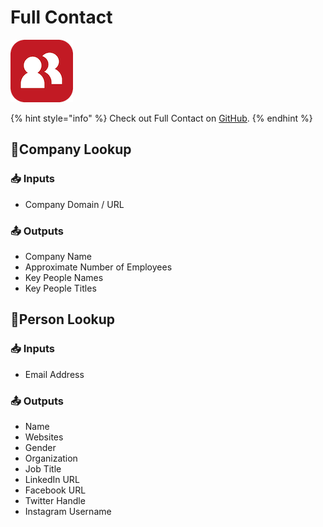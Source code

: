 # Full Contact

![Build realtime customer intelligence into everything you do.](../../.gitbook/assets/full_contact.png)

{% hint style="info" %}
Check out Full Contact on [GitHub](https://github.com/fullcontact/fullcontact.py).
{% endhint %}

## 🏢Company Lookup

### 📥 Inputs

* Company Domain / URL

### 📤 Outputs

* Company Name
* Approximate Number of Employees
* Key People Names
* Key People Titles

## 👤Person Lookup

### 📥 Inputs

* Email Address

### 📤 Outputs

* Name
* Websites
* Gender
* Organization
* Job Title
* LinkedIn URL
* Facebook URL
* Twitter Handle
* Instagram Username

